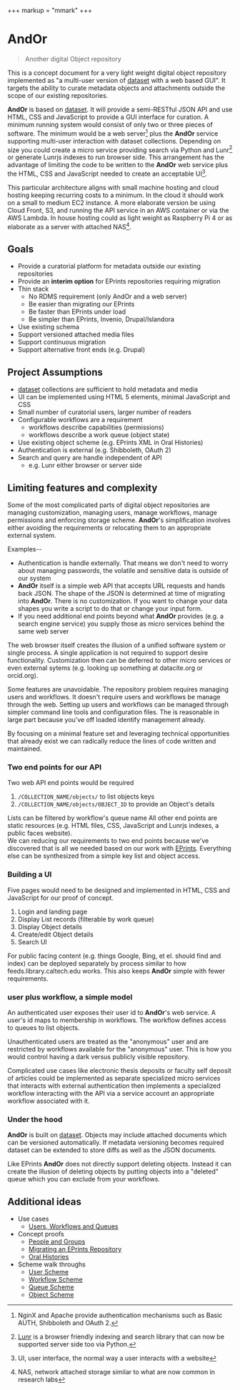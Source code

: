 +++
markup = "mmark"
+++


# AndOr

> <span class="red">An</span>other <span class="red">d</span>igital <span class="red">O</span>bject <span class="red">r</span>epository

This is a concept document for a very light weight digital object
repository implemented as "a multi-user version of 
[dataset](https://caltechlibrary.github.io/dataset) with a web 
based GUI". It targets the ability to curate 
metadata objects and attachments outside the scope of 
our existing repositories.  

**AndOr** is based on [dataset](https://caltechlibrary.github.io/dataset).
It will provide a semi-RESTful JSON API and use 
HTML, CSS and JavaScript to provide a GUI interface for curation.
A minimum running system would consist of only two or three
pieces of software. The minimum would be a web server[^1] 
plus the **AndOr** service supporting multi-user interaction with 
dataset collections.  Depending on size you could create
a micro service providing search via Python and Lunr[^2] or generate
Lunrjs indexes to run browser side.  This arrangement has the 
advantage of limiting the code to be written to the **AndOr** 
web service plus the HTML, CSS and JavaScript needed to create 
an acceptable UI[^3].

This particular architecture aligns with small machine hosting
and cloud hosting keeping recurring costs to a minimum. 
In the cloud it should work on a small to medium EC2 instance.
A more elaborate version be using Cloud Front, S3, and running 
the API service in an AWS container or via the AWS Lambda. 
In house hosting could as light weight as Raspberry Pi 4 or
as elaborate as a server with attached NAS[^4].


## Goals

+ Provide a curatorial platform for metadata outside our existing repositories
+ Provide an __interim option__ for EPrints repositories requiring migration
+ Thin stack 
    + No RDMS requirement (only AndOr and a web server)
    + Be easier than migrating our EPrints
    + Be faster than EPrints under load
    + Be simpler than EPrints, Invenio, Drupal/Islandora
+ Use existing schema 
+ Support versioned attached media files
+ Support continuous migration
+ Support alternative front ends (e.g. Drupal)


## Project Assumptions

+ [dataset](https://github.com/caltechlibrary/dataset) collections are sufficient to hold metadata and media
+ UI can be implemented using HTML 5 elements, minimal JavaScript and CSS
+ Small number of curatorial users, larger number of readers
+ Configurable workflows are a requirement
    + workflows describe capabilities (permissions)
    + workflows describe a work queue (object state)
+ Use existing object scheme (e.g. EPrints XML in Oral Histories)
+ Authentication is external (e.g. Shibboleth, OAuth 2)
+ Search and query are handle independent of API
    + e.g. Lunr either browser or server side


## Limiting features and complexity

Some of the most complicated parts of digital object repositories
are managing customization, managing users, manage workflows,
manage permissions and enforcing storage scheme.  **AndOr**'s 
simplification involves either avoiding the requirements or relocating
them to an appropriate external system.  

Examples--

+ Authentication is handle externally. That means we don't need to worry about managing passwords, the volatile and sensitive data is outside of our system
+ **AndOr** itself is a simple web API that accepts URL requests 
and hands back JSON. The shape of the JSON is determined at time of
migrating into **AndOr**. There is no customization.  If you want to change your data shapes you write a script to do that or change your input form.
+ If you need additional end points beyond what **AndOr** provides (e.g. a search engine service) you supply those as micro services behind the same web server

The web browser itself creates the illusion of a unified software system
or single process. A single application is not required to support desire
functionality. Customization then can be deferred to other micro services
or even external sytems (e.g. looking up something at datacite.org or
orcid.org).

Some features are unavoidable. The repository problem requires managing
users and workflows. It doesn't require users and workflows
be manage through the web. Setting up users and workflows can be 
managed through simpler command line tools and configuration files.
The is reasonable in large part because you've off loaded 
identify management already. 

By focusing on a minimal feature set and leveraging technical
opportunities that already exist we can radically
reduce the lines of code written and maintained. 

### Two end points for our API

Two web API end points would be required 

1. `/COLLECTION_NAME/objects/` to list objects keys
2.  `/COLLECTION_NAME/objects/OBJECT_ID` to provide an Object's details

Lists can be filtered by workflow's queue name
All other end points are static resources (e.g. HTML files, 
CSS, JavaScript and Lunrjs indexes, a public faces website).  
We can reducing our requirements to two end points because 
we've discovered that is all we needed based on our work
with [EPrints](https://www.eprints.org "A repository system developed at University of South Hampton").
Everything else can be synthesized from a simple key list and object access.


### Building a UI

Five pages would need to be designed and implemented in HTML, CSS and
JavaScript for our proof of concept.

1. Login and landing page
2. Display List records (filterable by work queue)
3. Display Object details 
4. Create/edit Object details
5. Search UI

For public facing content (e.g. things Google, Bing, et el. 
should find and index) can be deployed separately by 
process similar to how feeds.library.caltech.edu works.
This also keeps **AndOr** simple with fewer requirements.


### user plus workflow, a simple model

An authenticated user exposes their user id to **AndOr**'s
web service. A user's id maps to membership in workflows. 
The workflow defines access to queues to list objects.

Unauthenticated users are treated as the "anonymous" user and
are restricted by workflows available for the "anonymous" user. 
This is how you would control having a dark versus publicly 
visible repository.

Complicated use cases like electronic thesis deposits
or faculty self deposit of articles could be implemented as 
separate specialized micro services that interacts with
external authentication then implements a specialized 
workflow interacting with the API via a service account
an appropriate workflow associated with it.


### Under the hood

**AndOr** is built on [dataset](https://caltechlibrary.github.io/dataset).
Objects may include attached documents which can be versioned 
automatically. If metadata versioning becomes required dataset 
can be extended to store diffs as well as the JSON documents.

Like EPrints **AndOr** does not directly support deleting objects.
Instead it can create the illusion of deleting objects by putting
objects into a "deleted" queue which you can exclude from your
workflows.


## Additional ideas

+ Use cases
    + [Users, Workflows and Queues](docs/Workflow-Use-Cases.html)
+ Concept proofs
    + [People and Groups](docs/people-groups.html)
    + [Migrating an EPrints Repository](docs/migrating-eprints.html) 
    + [Oral Histories](Oral-Histories-as-Proof-of-Concept.html)
+ Scheme walk throughs
    + [User Scheme](docs/User-Scheme.html)
    + [Workflow Scheme](docs/Workflow-Scheme.html)
    + [Queue Scheme](docs/Queue-Scheme.html)
    + [Object Scheme](docs/Object-Scheme.html)




[^1]: NginX and Apache provide authentication mechanisms such as Basic AUTH, Shibboleth and OAuth 2.

[^2]: [Lunr](https://lunrjs.com) is a browser friendly indexing and search library that can now be supported server side too via Python.

[^3]: UI, user interface, the normal way a user interacts with a website

[^4]: NAS, network attached storage similar to what are now common in research labs
